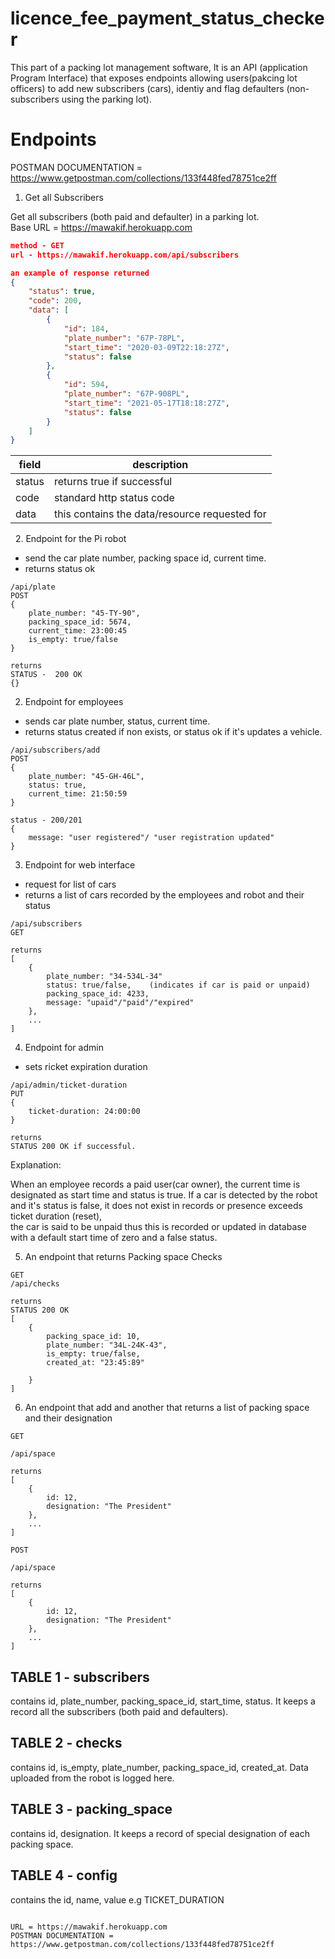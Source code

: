 # licence_fee_payment_status_checker
This part of a packing lot management software, It is an API (application Program Interface) that exposes endpoints allowing users(pakcing lot officers) to add new subscribers (cars), identiy and flag defaulters (non-subscribers using the parking lot).  
  
# Endpoints  
POSTMAN DOCUMENTATION = https://www.getpostman.com/collections/133f448fed78751ce2ff    

1. Get all Subscribers  

Get all subscribers (both paid and defaulter) in a parking lot.  
Base URL = https://mawakif.herokuapp.com
```json
method - GET
url - https://mawakif.herokuapp.com/api/subscribers

an example of response returned 
{
    "status": true,
    "code": 200,
    "data": [
        {
            "id": 184,
            "plate_number": "67P-78PL",
            "start_time": "2020-03-09T22:18:27Z",
            "status": false
        },
        {
            "id": 594,
            "plate_number": "67P-908PL",
            "start_time": "2021-05-17T18:18:27Z",
            "status": false
        }
    ]
}
```

| field                 | description                                  |
|-----------------------|----------------------------------------------|
| status                | returns true if successful                   |
|code                   | standard http status code                    |
|data                   | this contains the data/resource requested for|



   
2. Endpoint for the Pi robot
- send the car plate number, packing space id, current time.
- returns status ok
```
/api/plate
POST 
{
    plate_number: "45-TY-90",
    packing_space_id: 5674, 
    current_time: 23:00:45
    is_empty: true/false
}

returns 
STATUS -  200 OK
{}
```

2. Endpoint for employees
- sends car plate number, status, current time.
-  returns status created if non exists, or status ok if it's updates a vehicle.

```
/api/subscribers/add
POST
{
    plate_number: "45-GH-46L",
    status: true,
    current_time: 21:50:59
}

status - 200/201
{
    message: "user registered"/ "user registration updated"
}
```

3. Endpoint for web interface 
- request for list of cars 
- returns a list of cars recorded by the employees and robot and their status
```
/api/subscribers
GET

returns 
[
    {
        plate_number: "34-534L-34"
        status: true/false,    (indicates if car is paid or unpaid)
        packing_space_id: 4233, 
        message: "upaid"/"paid"/"expired"
    },
    ...
]
```

4. Endpoint for admin
-  sets ricket expiration duration 

```
/api/admin/ticket-duration
PUT
{
    ticket-duration: 24:00:00
}

returns 
STATUS 200 OK if successful.
```
Explanation:

When an employee records a paid user(car owner), the current time is designated as start time and status is 
true. If a car is detected by the robot and it's status is false, it does not exist in records or presence exceeds ticket duration (reset),  
the car is said to be unpaid thus this is recorded  or updated in database with a default start time of zero and a false status.

5. An endpoint that returns Packing space Checks   
```
GET 
/api/checks

returns 
STATUS 200 OK
[
    {
        packing_space_id: 10,
        plate_number: "34L-24K-43",
        is_empty: true/false,
        created_at: "23:45:89"

    }
]
```

6. An endpoint that add and another that returns a list of packing space and their designation

```
GET

/api/space 

returns
[
    {
        id: 12,
        designation: "The President"
    }, 
    ...
]
```

```
POST

/api/space 

returns
[
    {
        id: 12,
        designation: "The President"
    }, 
    ...
]
```

## TABLE 1  - subscribers
contains id, plate_number, packing_space_id, start_time, status. It keeps a record all the subscribers (both paid and defaulters).  

## TABLE 2 - checks   
contains id, is_empty, plate_number, packing_space_id, created_at. Data uploaded from the robot is logged here.

## TABLE 3 -  packing_space
contains id, designation. It keeps a record of special designation of each packing space.

## TABLE 4 - config
contains the id, name, value e.g TICKET_DURATION
 
  ```
    
URL = https://mawakif.herokuapp.com   
POSTMAN DOCUMENTATION = https://www.getpostman.com/collections/133f448fed78751ce2ff



        

